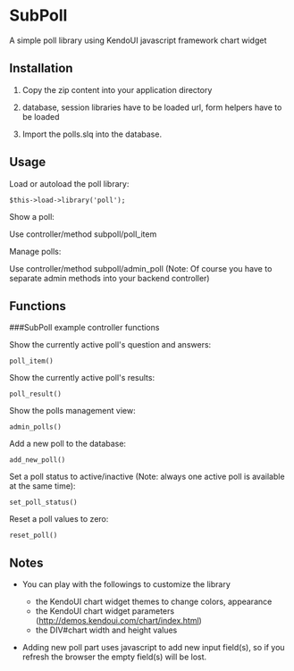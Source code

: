 # SubPoll 

A simple poll library using KendoUI javascript framework chart widget

## Installation

1. Copy the zip content into your application directory

2. database, session libraries have to be loaded 
   url, form helpers have to be loaded
   
3. Import the polls.slq into the database.   		

## Usage

Load or autoload the poll library:

    $this->load->library('poll');

Show a poll:

Use controller/method subpoll/poll_item

Manage polls:

Use controller/method subpoll/admin_poll
(Note: Of course you have to separate admin methods into your backend controller)

## Functions

###SubPoll example controller functions
   

Show the currently active poll's question and answers:

    poll_item()

Show the currently active poll's results:

    poll_result() 

Show the polls management view:

    admin_polls() 

Add a new poll to the database:

    add_new_poll()

Set a poll status to active/inactive 
(Note: always one active poll is available at the same time):

    set_poll_status()

Reset a poll values to zero:

    reset_poll()

## Notes

   * You can play with the followings to customize the library

	   - the KendoUI chart widget themes to change colors, appearance
	   - the KendoUI chart widget parameters (http://demos.kendoui.com/chart/index.html)
	   - the DIV#chart width and height values

   * Adding new poll part uses javascript to add new input field(s), so if you refresh the browser the empty field(s) will be lost.
